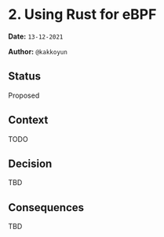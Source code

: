 # 2. Using Rust for eBPF

**Date:** `13-12-2021`

**Author:** `@kakkoyun`

## Status

Proposed

## Context

TODO

## Decision

TBD

## Consequences

TBD
